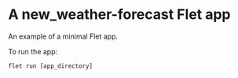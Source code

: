 # A new_weather-forecast Flet app

An example of a minimal Flet app.

To run the app:

```
flet run [app_directory]
```